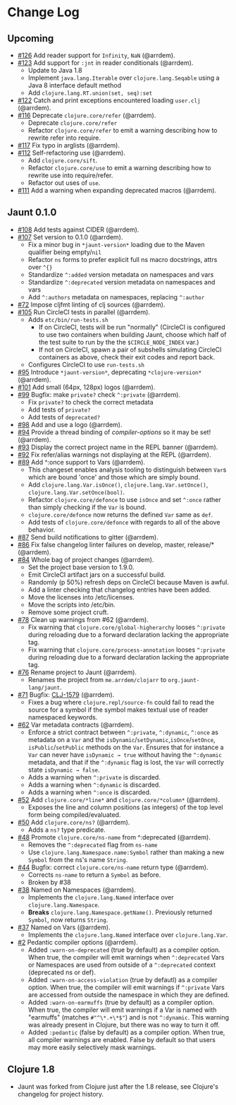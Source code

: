 # Change Log

## Upcoming
- [#126](https://github.com/jaunt-lang/jaunt/pull/126) Add reader support for `Infinity`, `NaN` (@arrdem).
- [#123](https://github.com/jaunt-lang/jaunt/pull/123) Add support for `:jnt` in reader conditionals (@arrdem).
  - Update to Java 1.8
  - Implement `java.lang.Iterable` over `clojure.lang.Seqable` using a Java 8 interface default method
  - Add `clojure.lang.RT.union(set, seq):set`
- [#122](https://github.com/jaunt-lang/jaunt/pull/122) Catch and print exceptions encountered loading `user.clj` (@arrdem).
- [#116](https://github.com/jaunt-lang/jaunt/pull/116) Deprecate `clojure.core/refer` (@arrdem).
  - Deprecate `clojure.core/refer`
  - Refactor `clojure.core/refer` to emit a warning describing how to rewrite refer into require.
- [#117](https://github.com/jaunt-lang/jaunt/pull/117) Fix typo in arglists (@arrdem).
- [#112](https://github.com/jaunt-lang/jaunt/pull/112) Self-refactoring use (@arrdem).
  - Add `clojure.core/sift`.
  - Refactor `clojure.core/use` to emit a warning describing how to rewrite use into require/refer.
  - Refactor out uses of `use`.
- [#111](https://github.com/jaunt-lang/jaunt/pull/111) Add a warning when expanding deprecated macros (@arrdem).

## Jaunt 0.1.0
- [#108](https://github.com/jaunt-lang/jaunt/pull/108) Add tests against CIDER (@arrdem).
- [#107](https://github.com/jaunt-lang/jaunt/pull/107) Set version to 0.1.0 (@arrdem).
  - Fix a minor bug in `*jaunt-version*` loading due to the Maven qualifier being empty/`nil`
  - Refactor `ns` forms to prefer explicit full ns macro docstrings, attrs over `^{}`
  - Standardize `^:added` version metadata on namespaces and vars
  - Standardize `^:deprecated` version metadata on namespaces and vars
  - Add `^:authors` metadata on namespaces, replacing `^:author`
- [#72](https://github.com/jaunt-lang/jaunt/pull/72) Impose cljfmt linting of clj sources (@arrdem).
- [#105](https://github.com/jaunt-lang/jaunt/pull/105) Run CircleCI tests in parallel (@arrdem).
  - Adds `etc/bin/run-tests.sh`
    - If on CircleCI, tests will be run "normally" (CircleCI is configured to use two containers
      when building Jaunt, choose which half of the test suite to run by the the
      `$CIRCLE_NODE_INDEX` var.)
    - If not on CircleCI, spawn a pair of subshells simulating CircleCI containers as above, check
      their exit codes and report back.
  - Configures CircleCI to use `run-tests.sh`
- [#95](https://github.com/jaunt-lang/jaunt/pull/95) Introduce `*jaunt-version*`, deprecating `*clojure-version*` (@arrdem).
- [#101](https://github.com/jaunt-lang/jaunt/pull/99) Add small (64px, 128px) logos (@arrdem).
- [#99](https://github.com/jaunt-lang/jaunt/pull/99) Bugfix: make `private?` check `^:private` (@arrdem).
  - Fix `private?` to check the correct metadata
  - Add tests of `private?`
  - Add tests of `deprecated?`
- [#98](https://github.com/jaunt-lang/jaunt/pull/98) Add and use a logo (@arrdem).
- [#94](https://github.com/jaunt-lang/jaunt/pull/94) Provide a thread binding of *compiler-options* so it may be set! (@arrdem).
- [#93](https://github.com/jaunt-lang/jaunt/pull/93) Display the correct project name in the REPL banner (@arrdem).
- [#92](https://github.com/jaunt-lang/jaunt/pull/92) Fix refer/alias warnings not displaying at the REPL (@arrdem).
- [#89](https://github.com/jaunt-lang/jaunt/pull/89) Add ^:once support to Vars (@arrdem).
  - This changeset enables analysis tooling to distinguish between `Var`s which are bound 'once' and
    those which are simply bound.
  - Add `clojure.lang.Var.isOnce()`, `clojure.lang.Var.setOnce()`, `clojure.lang.Var.setOnce(bool)`.
  - Refactor `clojure.core/defonce` to use `isOnce` and set `^:once` rather than simply checking if
    the `Var` is bound.
  - `clojure.core/defonce` now returns the defined `Var` same as `def`.
  - Add tests of `clojure.core/defonce` with regards to all of the above behavior.
- [#87](https://github.com/jaunt-lang/jaunt/pull/87) Send build notifications to gitter (@arrdem).
- [#86](https://github.com/jaunt-lang/jaunt/pull/86) Fix false changelog linter failures on develop, master, release/* (@arrdem).
- [#84](https://github.com/jaunt-lang/jaunt/pull/84) Whole bag of project changes (@arrdem).
  - Set the project base version to 1.9.0.
  - Emit CircleCI artifact jars on a successful build.
  - Randomly (p 50%) refresh deps on CircleCI because Maven is awful.
  - Add a linter checking that changelog entries have been added.
  - Move the licenses into /etc/licenses.
  - Move the scripts into /etc/bin.
  - Remove some project cruft.
- [#78](https://github.com/jaunt-lang/jaunt/pull/78) Clean up warnings from #62 (@arrdem).
  - Fix warning that `clojure.core/global-higherarchy` looses `^:private` during reloading due to a
    forward declaration lacking the appropriate tag.
  - Fix warning that `clojure.core/process-annotation` looses `^:private` during reloading due to a
    forward declaration lacking the appropriate tag.
- [#76](https://github.com/jaunt-lang/jaunt/pull/76) Rename project to Jaunt (@arrdem).
  - Renames the project from `me.arrdem/clojarr` to `org.jaunt-lang/jaunt`.
- [#71](https://github.com/jaunt-lang/jaunt/pull/71) Bugfix: [CLJ-1579](http://dev.clojure.org/jira/browse/CLJ-1579) (@arrdem).
  - Fixes a bug where `clojure.repl/source-fn` could fail to read the source for a symbol if the
    symbol makes textual use of reader namespaced keywords.
- [#62](https://github.com/jaunt-lang/jaunt/pull/62) Var metadata contracts (@arrdem).
  - Enforce a strict contract between `^:private`, `^:dynamic`, `^:once` as metadata on a `Var` and
    the `isDynamic`/`setDynamic`,`isOnce`/`setOnce`, `isPublic`/`setPublic` methods on the
    `Var`. Ensures that for instance a `Var` can never have `isDynamic → true` without having the
    `^:dynamic` metadata, and that if the `^:dynamic` flag is lost, the `Var` will correctly state
    `isDynamic → false`.
  - Adds a warning when `^:private` is discarded.
  - Adds a warning when `^:dynamic` is discarded.
  - Adds a warning when `^:once` is discarded.
- [#52](https://github.com/jaunt-lang/jaunt/pull/52) Add `clojure.core/*line*` and `clojure.core/*column*` (@arrdem).
  - Exposes the line and column positions (as integers) of the top level form being compiled/evaluated.
- [#50](https://github.com/jaunt-lang/jaunt/pull/50) Add `clojure.core/ns?` (@arrdem).
  - Adds a `ns?` type predicate.
- [#48](https://github.com/jaunt-lang/jaunt/pull/48) Promote `clojure.core/ns-name` from ^:deprecated (@arrdem).
  - Removes the `^:deprecated` flag from `ns-name`
  - Use `clojure.lang.Namespace.name:Symbol` rather than making a new `Symbol` from the ns's name `String`.
- [#44](https://github.com/jaunt-lang/jaunt/pull/44) Bugfix: correct `clojure.core/ns-name` return type (@arrdem).
  - Corrects `ns-name` to return a `Symbol` as before.
  - Broken by #38
- [#38](https://github.com/jaunt-lang/jaunt/pull/38) Named on Namespaces (@arrdem).
  - Implements the `clojure.lang.Named` interface over `clojure.lang.Namespace`.
  - **Breaks** `clojure.lang.Namespace.getName()`. Previously returned `Symbol`, now returns `String`.
- [#37](https://github.com/jaunt-lang/jaunt/pull/37) Named on Vars (@arrdem).
  - Implements the `clojure.lang.Named` interface over `clojure.lang.Var`.
- [#2](https://github.com/jaunt-lang/jaunt/pull/2) Pedantic compiler options (@arrdem).
  - Added `:warn-on-deprecated` (true by default) as a compiler option. When true, the compiler will
    emit warnings when `^:deprecated` Vars or Namespaces are used from outside of a `^:deprecated`
    context (deprecated ns or def).
  - Added `:warn-on-access-violation` (true by defautl) as a compiler option. When true, the
    compiler will emit warnings if `^:private` Vars are accessed from outside the namespace in which
    they are defined.
  - Added `:warn-on-earmuffs` (true by default) as a compiler option. When true, the compiler will
    emit warnings if a Var is named with "earmuffs" (matches `#"^\*.+\*$"`) and is not
    `^:dynamic`. This warning was already present in Clojure, but there was no way to turn it off.
  - Added `:pedantic` (false by default) as a compiler option. When true, all compiler warnings are
    enabled. False by default so that users may more easily selectively mask warnings.
  
## Clojure 1.8
- Jaunt was forked from Clojure just after the 1.8 release, see Clojure's changelog for project
  history.
